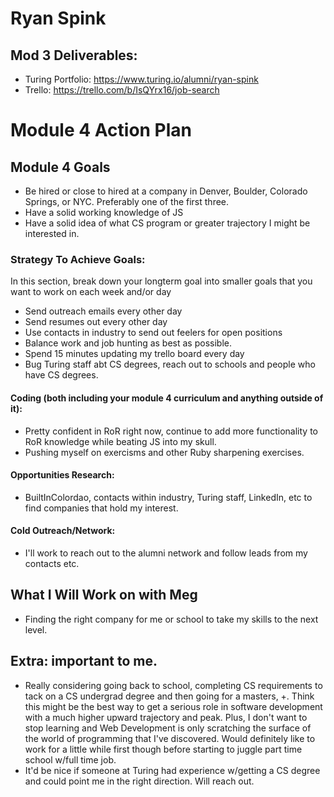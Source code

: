 # Ryan Spink

## Mod 3 Deliverables:

* Turing Portfolio: https://www.turing.io/alumni/ryan-spink
* Trello: https://trello.com/b/IsQYrx16/job-search


# Module 4 Action Plan 

## Module 4 Goals
* Be hired or close to hired at a company in Denver, Boulder, Colorado Springs, or NYC. Preferably one of the first three. 
* Have a solid working knowledge of JS
* Have a solid idea of what CS program or greater trajectory I might be interested in. 

### Strategy To Achieve Goals:
In this section, break down your longterm goal into smaller goals that you want to work on each week and/or day
* Send outreach emails every other day
* Send resumes out every other day
* Use contacts in industry to send out feelers for open positions
* Balance work and job hunting as best as possible. 
* Spend 15 minutes updating my trello board every day
* Bug Turing staff abt CS degrees, reach out to schools and people who have CS degrees.

#### Coding (both including your module 4 curriculum and anything outside of it):
* Pretty confident in RoR right now, continue to add more functionality to RoR knowledge while beating JS into my skull.
* Pushing myself on exercisms and other Ruby sharpening exercises. 

#### Opportunities Research:
* BuiltInColordao, contacts within industry, Turing staff, LinkedIn, etc  to find companies that hold my interest.

#### Cold Outreach/Network:
* I'll work to reach out to the alumni network and follow leads from my contacts etc.

## What I Will Work on with Meg
* Finding the right company for me or school to take my skills to the next level. 

## Extra: important to me.
* Really considering going back to school, completing CS requirements to tack on a CS undergrad degree and then going for a masters, +. Think this might be the best way to get a serious role in software development with a much higher upward trajectory and peak. Plus, I don't want to stop learning and Web Development is only scratching the surface of the world of programming that I've discovered. Would definitely like to work for a little while first though before starting to juggle part time school w/full time job.
* It'd be nice if someone at Turing had experience w/getting a CS degree and could point me in the right direction. Will reach out. 

